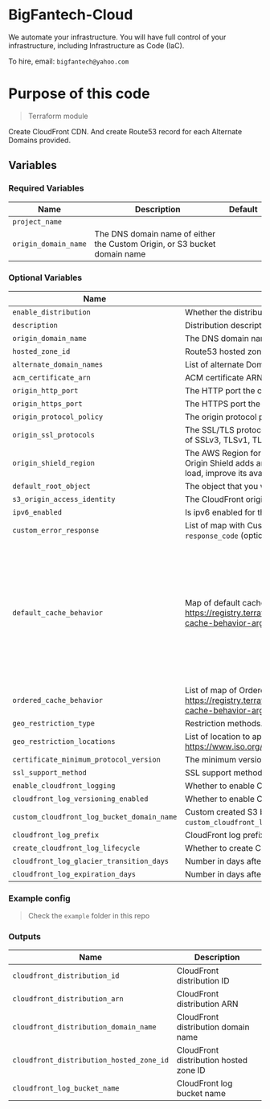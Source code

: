 # BigFantech-Cloud

We automate your infrastructure.
You will have full control of your infrastructure, including Infrastructure as Code (IaC).

To hire, email: `bigfantech@yahoo.com`

# Purpose of this code

> Terraform module

Create CloudFront CDN. And create Route53 record for each Alternate Domains provided.

## Variables

### Required Variables

| Name                 | Description                                                               | Default |
| -------------------- | ------------------------------------------------------------------------- | ------- |
| `project_name`       |                                                                           |         |
| `origin_domain_name` | The DNS domain name of either the Custom Origin, or S3 bucket domain name |         |

### Optional Variables

| Name                                       | Description                                                                                                                                                                                                                                                                               | Default                                                                                                                                                                                                                                   |
| ------------------------------------------ | ----------------------------------------------------------------------------------------------------------------------------------------------------------------------------------------------------------------------------------------------------------------------------------------- | ----------------------------------------------------------------------------------------------------------------------------------------------------------------------------------------------------------------------------------------- |
| `enable_distribution`                      | Whether the distribution is enabled to accept end user requests for content                                                                                                                                                                                                               | true                                                                                                                                                                                                                                      |
| `description`                              | Distribution description                                                                                                                                                                                                                                                                  |                                                                                                                                                                                                                                           |
| `origin_domain_name`                       | The DNS domain name of either the Custom Origin, or S3 bucket                                                                                                                                                                                                                             |                                                                                                                                                                                                                                           |
| `hosted_zone_id`                           | Route53 hosted zone ID. Required if alternate_domain_names is specified                                                                                                                                                                                                                   | null                                                                                                                                                                                                                                      |
| `alternate_domain_names`                   | List of alternate Domains. Route53 records will be created for each domain                                                                                                                                                                                                                | []                                                                                                                                                                                                                                        |
| `acm_certificate_arn`                      | ACM certificate ARN. Required if alternate_domain_names is specified                                                                                                                                                                                                                      | null                                                                                                                                                                                                                                      |
| `origin_http_port`                         | The HTTP port the custom origin listens on                                                                                                                                                                                                                                                | 80                                                                                                                                                                                                                                        |
| `origin_https_port`                        | The HTTPS port the custom origin listens on                                                                                                                                                                                                                                               | 443                                                                                                                                                                                                                                       |
| `origin_protocol_policy`                   | The origin protocol policy to apply to origin. One of `http-only`, `https-only`, or `match-viewer`                                                                                                                                                                                        | https-only                                                                                                                                                                                                                                |
| `origin_ssl_protocols`                     | The SSL/TLS protocols CloudFront to use when communicating with origin over HTTPS. A list of one or more of SSLv3, TLSv1, TLSv1.1, and TLSv1.2                                                                                                                                            | ["TLSv1.2"]                                                                                                                                                                                                                               |
| `origin_shield_region`                     | The AWS Region for Origin Shield. To specify a region, use the region code, not the region name CloudFront Origin Shield adds an additional layer in the CloudFront caching infrastructure that helps to minimize origin’s load, improve its availability, and reduce its operating costs |                                                                                                                                                                                                                                           |
| `default_root_object`                      | The object that you want CloudFront to return (example: index.html) when an end user requests the root URL                                                                                                                                                                                | null                                                                                                                                                                                                                                      |
| `s3_origin_access_identity`                | The CloudFront origin access identity to associate with the S3 origin. Applicable only if Origin is S3 bucket                                                                                                                                                                             | null                                                                                                                                                                                                                                      |
| `ipv6_enabled`                             | Is ipv6 enabled for the Distribution. AAA Route53 record will be created if set 'true'                                                                                                                                                                                                    | false                                                                                                                                                                                                                                     |
| `custom_error_response`                    | List of map with Custom Error Response configurations `error_code`, `error_caching_min_ttl` (optional), `response_code` (optional), `response_page_path`(optional)                                                                                                                        | []                                                                                                                                                                                                                                        |
| `default_cache_behavior`                   | Map of default cache configs, ref: https://registry.terraform.io/providers/hashicorp/aws/latest/docs/resources/cloudfront_distribution#default-cache-behavior-arguments                                                                                                                   | {<br>allowed_methods = ["GET", "HEAD"]<br>cached_methods<br> = ["GET", "HEAD"]<br> target_origin_id = `CloudFrontName`<br> viewer_protocol_policy = "redirect-to-https"<br> cache_policy_id = "4135ea2d-6df8-44a3-9df3-4b5a84be39ad"<br>} |
| `ordered_cache_behavior`                   | List of map of Ordered Cache Behavior configuration, ref: https://registry.terraform.io/providers/hashicorp/aws/latest/docs/resources/cloudfront_distribution#default-cache-behavior-arguments                                                                                            | []                                                                                                                                                                                                                                        |
| `geo_restriction_type`                     | Restriction methods. example: none, whitelist, or blacklist                                                                                                                                                                                                                               | none                                                                                                                                                                                                                                      |
| `geo_restriction_locations`                | List of location to apply Geo Restriction. Country codes are ALPHA-2 code found on https://www.iso.org/obp/ui/#search                                                                                                                                                                     | []                                                                                                                                                                                                                                        |
| `certificate_minimum_protocol_version`     | The minimum version of the SSL protocol for CloudFront to use for HTTPS connections                                                                                                                                                                                                       | TLSv1.2_2021                                                                                                                                                                                                                              |
| `ssl_support_method`                       | SSL support method                                                                                                                                                                                                                                                                        | sni-only                                                                                                                                                                                                                                  |
| `enable_cloudfront_logging`                | Whether to enable CloudFront logging                                                                                                                                                                                                                                                      | false                                                                                                                                                                                                                                     |
| `cloudfront_log_versioning_enabled`        | Whether to enable CloudFront log bucket versioning                                                                                                                                                                                                                                        | false                                                                                                                                                                                                                                     |
| `custom_cloudfront_log_bucket_domain_name` | Custom created S3 bucket domain name. A bucket will be created if `enable_cloudfront_logging` is true, and `custom_cloudfront_log_bucket_domain_name` not set                                                                                                                             | null                                                                                                                                                                                                                                      |
| `cloudfront_log_prefix`                    | CloudFront log prefix                                                                                                                                                                                                                                                                     |                                                                                                                                                                                                                                           |
| `create_cloudfront_log_lifecycle`          | Whether to create CloudFront log bucket lifecycle                                                                                                                                                                                                                                         | true                                                                                                                                                                                                                                      |
| `cloudfront_log_glacier_transition_days`   | Number in days after which objects are transistioned to Glacier                                                                                                                                                                                                                           | 90                                                                                                                                                                                                                                        |
| `cloudfront_log_expiration_days`           | Number in days after which objects are deleted                                                                                                                                                                                                                                            | 180                                                                                                                                                                                                                                       |

### Example config

> Check the `example` folder in this repo

### Outputs

| Name                                     | Description                            |
| ---------------------------------------- | -------------------------------------- |
| `cloudfront_distribution_id`             | CloudFront distribution ID             |
| `cloudfront_distribution_arn`            | CloudFront distribution ARN            |
| `cloudfront_distribution_domain_name`    | CloudFront distribution domain name    |
| `cloudfront_distribution_hosted_zone_id` | CloudFront distribution hosted zone ID |
| `cloudfront_log_bucket_name`             | CloudFront log bucket name             |
